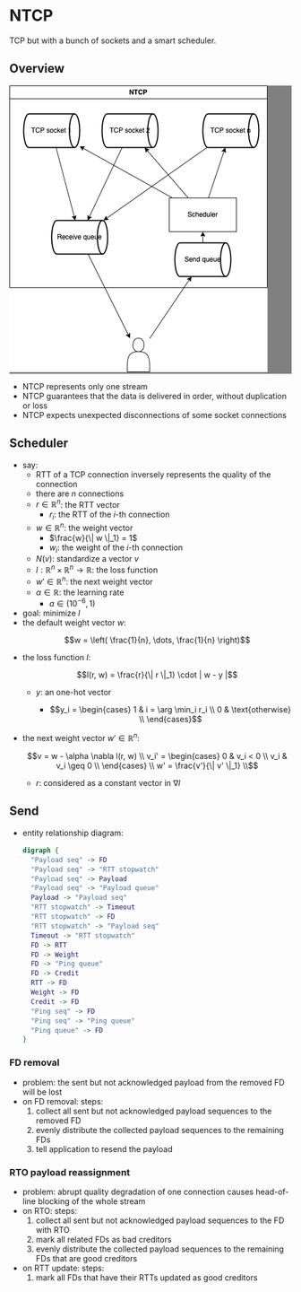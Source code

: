 # NTCP

TCP but with a bunch of sockets and a smart scheduler.

## Overview

<div style="background-color:Gray">

![arch](img/arch.drawio.png)

</div>

- NTCP represents only one stream
- NTCP guarantees that the data is delivered in order, without duplication or loss
- NTCP expects unexpected disconnections of some socket connections

## Scheduler

- say:
  - RTT of a TCP connection inversely represents the quality of the connection
  - there are $n$ connections
  - $r \in \mathbb{R}^n$: the RTT vector
    - $r_i$: the RTT of the $i$-th connection
  - $w \in \mathbb{R}^n$: the weight vector
    - $\frac{w}{\| w \|_1} = 1$
    - $w_i$: the weight of the $i$-th connection
  - $N(v)$: standardize a vector $v$
  - $l : \mathbb{R}^n \times \mathbb{R}^n \to \mathbb{R}$: the loss function
  - $w' \in \mathbb{R}^n$: the next weight vector
  - $\alpha \in \mathbb{R}$: the learning rate
    - $a \in (10^{-6}, 1)$
- goal: minimize $l$
- the default weight vector $w$:
  ```math
  w = \left( \frac{1}{n}, \dots, \frac{1}{n} \right)
  ```
- the loss function $l$:
  ```math
  l(r, w) = \frac{r}{\| r \|_1} \cdot | w - y |
  ```
  - $y$: an one-hot vector
    - ```math
      y_i =
      \begin{cases}
        1 & i = \arg \min_i r_i \\
        0 & \text{otherwise} \\
      \end{cases}
      ```
- the next weight vector $w' \in \mathbb{R}^n$:
  ```math
  v = w - \alpha \nabla l(r, w) \\
  v_i' =
  \begin{cases}
    0 & v_i < 0 \\
    v_i & v_i \geq 0 \\
  \end{cases} \\
  w' = \frac{v'}{\| v' \|_1} \\
  ```
  - $r$: considered as a constant vector in $\nabla l$

## Send

- entity relationship diagram:
  ```dot
  digraph {
    "Payload seq" -> FD
    "Payload seq" -> "RTT stopwatch"
    "Payload seq" -> Payload
    "Payload seq" -> "Payload queue"
    Payload -> "Payload seq"
    "RTT stopwatch" -> Timeout
    "RTT stopwatch" -> FD
    "RTT stopwatch" -> "Payload seq"
    Timeout -> "RTT stopwatch"
    FD -> RTT
    FD -> Weight
    FD -> "Ping queue"
    FD -> Credit
    RTT -> FD
    Weight -> FD
    Credit -> FD
    "Ping seq" -> FD
    "Ping seq" -> "Ping queue"
    "Ping queue" -> FD
  }
  ```

### FD removal

- problem: the sent but not acknowledged payload from the removed FD will be lost
- on FD removal: steps:
  1. collect all sent but not acknowledged payload sequences to the removed FD
  1. evenly distribute the collected payload sequences to the remaining FDs
  1. tell application to resend the payload

### RTO payload reassignment

- problem: abrupt quality degradation of one connection causes head-of-line blocking of the whole stream
- on RTO: steps:
  1. collect all sent but not acknowledged payload sequences to the FD with RTO
  1. mark all related FDs as bad creditors
  1. evenly distribute the collected payload sequences to the remaining FDs that are good creditors
- on RTT update: steps:
  1. mark all FDs that have their RTTs updated as good creditors
